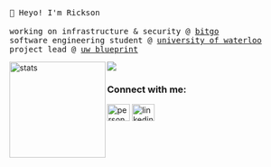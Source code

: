<samp> 👋 Heyo! I'm Rickson </samp>
<br></br>
<samp>
  working on infrastructure & security @ [bitgo](https://www.bitgo.com/)
  <br>
  software engineering student @ [university of waterloo](https://uwaterloo.ca/future-students/programs/software-engineering)
  <br>
  project lead @ [uw blueprint](https://uwblueprint.org/)
</samp>

<div>
<img height="170" align="left" src="https://github-readme-stats.vercel.app/api?username=MatoPlus&count_private=true&include_all_commits=true&theme=onedark" alt="stats" />
<img src="https://github-readme-stats.vercel.app/api/top-langs/?username=MatoPlus&layout=compact&theme=onedark&langs_count=15" />
</div>

<h3 align="left">Connect with me:</h3>
<p align="left">
<a href="https://rixinyang.me" target="blank"><img align="center" src="https://cdn.jsdelivr.net/npm/simple-icons@5.12.0/icons/aboutdotme.svg" alt="personal-site" height="30" width="40" /></a>
<a href="https://linkedin.com/in/rixinyang" target="blank"><img align="center" src="https://cdn.jsdelivr.net/npm/simple-icons@3.0.1/icons/linkedin.svg" alt="linkedin" height="30" width="40"/></a>
</p>
